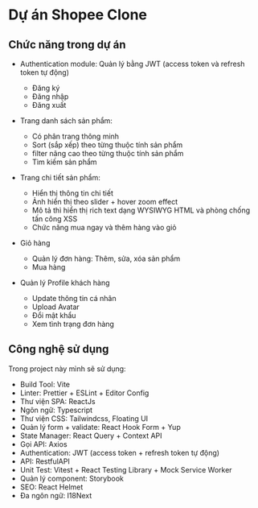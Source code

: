 # Dự án Shopee Clone

## Chức năng trong dự án

-   Authentication module: Quản lý bằng JWT (access token và refresh token tự động)

    -   Đăng ký
    -   Đăng nhập
    -   Đăng xuất

-   Trang danh sách sản phẩm:

    -   Có phân trang thông minh
    -   Sort (sắp xếp) theo từng thuộc tính sản phẩm
    -   filter nâng cao theo từng thuộc tính sản phẩm
    -   Tìm kiếm sản phẩm

-   Trang chi tiết sản phẩm:

    -   Hiển thị thông tin chi tiết
    -   Ảnh hiển thị theo slider + hover zoom effect
    -   Mô tả thì hiển thị rich text dạng WYSIWYG HTML và phòng chống tấn công XSS
    -   Chức năng mua ngay và thêm hàng vào giỏ

-   Giỏ hàng

    -   Quản lý đơn hàng: Thêm, sửa, xóa sản phẩm
    -   Mua hàng

-   Quản lý Profile khách hàng

    -   Update thông tin cá nhân
    -   Upload Avatar
    -   Đổi mật khẩu
    -   Xem tình trạng đơn hàng

## Công nghệ sử dụng

Trong project này mình sẽ sử dụng:

-   Build Tool: Vite
-   Linter: Prettier + ESLint + Editor Config
-   Thư viện SPA: ReactJs
-   Ngôn ngữ: Typescript
-   Thư viện CSS: Tailwindcss, Floating UI
-   Quản lý form + validate: React Hook Form + Yup
-   State Manager: React Query + Context API
-   Gọi API: Axios
-   Authentication: JWT (access token + refresh token tự động)
-   API: RestfulAPI
-   Unit Test: Vitest + React Testing Library + Mock Service Worker
-   Quản lý component: Storybook
-   SEO: React Helmet
-   Đa ngôn ngữ: I18Next
